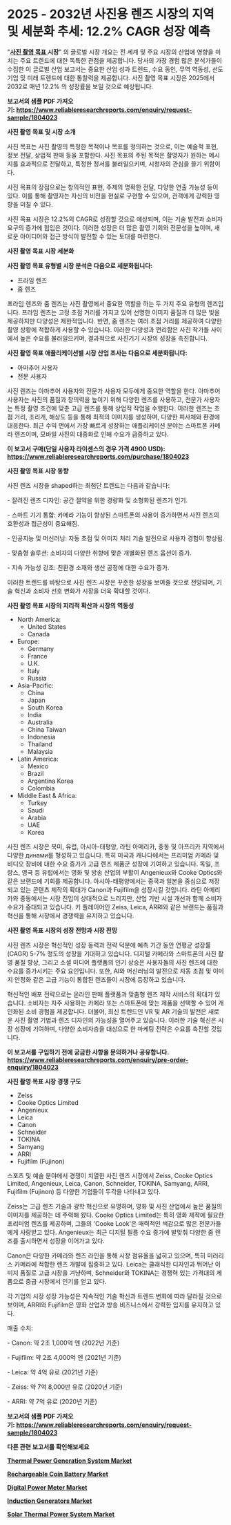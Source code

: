<p><h1>2025 - 2032년 사진용 렌즈 시장의 지역 및 세분화 추세: 12.2% CAGR 성장 예측</h1></p><p>"<strong><a href="https://www.reliableresearchreports.com/photographic-objective-r1804023?utm_campaign=105&utm_medium=7&utm_source=Github&utm_content=ia&utm_term=14022025&utm_id=photographic-objective">사진 촬영 목표&nbsp;</a></strong><strong>시장</strong>" 의 글로벌 시장 개요는 전 세계 및 주요 시장의 산업에 영향을 미치는 주요 트렌드에 대한 독특한 관점을 제공합니다. 당사의 가장 경험 많은 분석가들이 수집한 이 글로벌 산업 보고서는 중요한 산업 성과 트렌드, 수요 동인, 무역 역동성, 선도 기업 및 미래 트렌드에 대한 통찰력을 제공합니다. 사진 촬영 목표 시장은 2025에서 2032로 매년 12.2% 의 성장률을 보일 것으로 예상됩니다.&nbsp;</p>
<p><strong>보고서의 샘플 PDF 가져오기:&nbsp;<a href="https://www.reliableresearchreports.com/enquiry/request-sample/1804023?utm_campaign=105&utm_medium=7&utm_source=Github&utm_content=ia&utm_term=14022025&utm_id=photographic-objective">https://www.reliableresearchreports.com/enquiry/request-sample/1804023</a></strong></p>
<p><strong>사진 촬영 목표 및 시장 소개</strong></p>
<p><p>사진 목표는 사진 촬영의 특정한 목적이나 목표를 정의하는 것으로, 이는 예술적 표현, 정보 전달, 상업적 판매 등을 포함한다. 사진 목표의 주된 목적은 촬영자가 원하는 메시지를 효과적으로 전달하고, 특정한 정서를 불러일으키며, 시청자의 관심을 끌기 위함이다.</p><p>사진 목표의 장점으로는 창의적인 표현, 주제의 명확한 전달, 다양한 연출 가능성 등이 있다. 이를 통해 촬영자는 자신의 비전을 현실로 구현할 수 있으며, 관객에게 강력한 영향을 미칠 수 있다. </p><p>사진 목표 시장은 12.2%의 CAGR로 성장할 것으로 예상되며, 이는 기술 발전과 소비자 요구의 증가에 힘입은 것이다. 이러한 성장은 더 많은 촬영 기회와 전문성을 높이며, 새로운 아이디어와 접근 방식이 발전할 수 있는 토대를 마련한다.</p></p>
<p><strong>사진 촬영 목표 시장 세분화</strong></p>
<p><strong>사진 촬영 목표 유형별 시장 분석은 다음으로 세분화됩니다:</strong></p>
<p><ul><li>프라임 렌즈</li><li>줌 렌즈</li></ul></p>
<p><p>프라임 렌즈와 줌 렌즈는 사진 촬영에서 중요한 역할을 하는 두 가지 주요 유형의 렌즈입니다. 프라임 렌즈는 고정 초점 거리를 가지고 있어 선명한 이미지 품질과 더 많은 빛을 제공하지만 다양성은 제한적입니다. 반면, 줌 렌즈는 여러 초점 거리를 제공하여 다양한 촬영 상황에 적합하게 사용할 수 있습니다. 이러한 다양성과 편리함은 사진 작가들 사이에서 높은 수요를 불러일으키며, 결과적으로 사진기기 시장의 성장을 촉진합니다.</p></p>
<p><strong>사진 촬영 목표 애플리케이션별 시장 산업 조사는 다음으로 세분화됩니다:</strong></p>
<p><ul><li>아마추어 사용자</li><li>전문 사용자</li></ul></p>
<p><p>사진 렌즈는 아마추어 사용자와 전문가 사용자 모두에게 중요한 역할을 한다. 아마추어 사용자는 사진의 품질과 창의력을 높이기 위해 다양한 렌즈를 사용하고, 전문가 사용자는 특정 촬영 조건에 맞춘 고급 렌즈를 통해 상업적 작업을 수행한다. 이러한 렌즈는 초점 거리, 조리개, 해상도 등을 통해 최적의 이미지를 생성하며, 다양한 피사체와 환경에 대응한다. 최근 수익 면에서 가장 빠르게 성장하는 애플리케이션 분야는 스마트폰 카메라 렌즈이며, 모바일 사진의 대중화로 인해 수요가 급증하고 있다.</p></p>
<p><strong>이 보고서 구매(단일 사용자 라이센스의 경우 가격 4900 USD): <a href="https://www.reliableresearchreports.com/purchase/1804023?utm_campaign=105&utm_medium=7&utm_source=Github&utm_content=ia&utm_term=14022025&utm_id=photographic-objective">https://www.reliableresearchreports.com/purchase/1804023</a></strong></p>
<p><strong>사진 촬영 목표 시장 동향</strong></p>
<p><p>사진 렌즈 시장을 shaped하는 최첨단 트렌드는 다음과 같습니다:</p><p>- 잘려진 렌즈 디자인: 공간 절약을 위한 경량화 및 소형화된 렌즈가 인기.</p><p>- 스마트 기기 통합: 카메라 기능이 향상된 스마트폰의 사용이 증가하면서 사진 렌즈의 호환성과 접근성이 중요해짐.</p><p>- 인공지능 및 머신러닝: 자동 초점 및 이미지 처리 기술 발전으로 사용자 경험이 향상됨.</p><p>- 맞춤형 솔루션: 소비자의 다양한 취향에 맞춘 개별화된 렌즈 옵션이 증가.</p><p>- 지속 가능성 강조: 친환경 소재와 생산 공정에 대한 수요가 증가.</p><p>이러한 트렌드를 바탕으로 사진 렌즈 시장은 꾸준한 성장을 보여줄 것으로 전망되며, 기술 혁신과 소비자 선호 변화가 시장을 더욱 확대할 것이다.</p></p>
<p><strong>사진 촬영 목표 시장의 지리적 확산과 시장의 역동성</strong></p>
<p><ul>
    <li>
        North America:
        <ul>
            <li>United States</li>
            <li>Canada</li>
        </ul>
    </li>
    <li>
        Europe:
        <ul>
            <li>Germany</li>
            <li>France</li>
            <li>U.K.</li>
            <li>Italy</li>
            <li>Russia</li>
        </ul>
    </li>
    <li>
        Asia-Pacific:
        <ul>
            <li>China</li>
            <li>Japan</li>
            <li>South Korea</li>
            <li>India</li>
            <li>Australia</li>
            <li>China Taiwan</li>
            <li>Indonesia</li>
            <li>Thailand</li>
            <li>Malaysia</li>
        </ul>
    </li>
    <li>
        Latin America:
        <ul>
            <li>Mexico</li>
            <li>Brazil</li>
            <li>Argentina Korea</li>
            <li>Colombia</li>
        </ul>
    </li>
    <li>
        Middle East & Africa:
        <ul>
            <li>Turkey</li>
            <li>Saudi</li>
            <li>Arabia</li>
            <li>UAE</li>
            <li>Korea</li>
        </ul>
    </li>
    </ul></p>
<p><p>사진 렌즈 시장은 북미, 유럽, 아시아-태평양, 라틴 아메리카, 중동 및 아프리카 지역에서 다양한 динами를 형성하고 있습니다. 특히 미국과 캐나다에서는 프리미엄 카메라 및 비디오 장비에 대한 수요 증가가 고급 렌즈 제품군 성장에 기여하고 있습니다. 독일, 프랑스, 영국 등 유럽에서는 영화 및 방송 산업의 부활이 Angenieux와 Cooke Optics와 같은 브랜드에 기회를 제공합니다. 아시아-태평양에서는 중국과 일본을 중심으로 저장되고 있는 콘텐츠 제작의 확대가 Canon과 Fujifilm을 성장시킬 것입니다. 라틴 아메리카와 중동에서는 시장 진입이 상대적으로 느리지만, 산업 기반 시설 개선과 함께 소비자 수요가 증대되고 있습니다. 키 플레이어인 Zeiss, Leica, ARRI와 같은 브랜드는 품질과 혁신을 통해 시장에서 경쟁력을 유지하고 있습니다.</p></p>
<p><strong>사진 촬영 목표 시장의 성장 전망과 시장 전망</strong></p>
<p><p>사진 렌즈 시장은 혁신적인 성장 동력과 전략 덕분에 예측 기간 동안 연평균 성장률(CAGR) 5-7% 정도의 성장을 기대하고 있습니다. 디지털 카메라와 스마트폰의 사진 촬영 품질 향상, 그리고 소셜 미디어 플랫폼의 인기 상승은 사용자들의 사진 렌즈에 대한 수요를 증가시키는 주요 요인입니다. 또한, AI와 머신러닝의 발전으로 자동 초점 및 이미지 안정화 같은 고급 기능이 통합된 렌즈들이 시장에 등장하고 있습니다.</p><p>혁신적인 배포 전략으로는 온라인 판매 플랫폼과 맞춤형 렌즈 제작 서비스의 확대가 있습니다. 소비자는 자주 사용하는 카메라 또는 스마트폰에 맞는 제품을 선택할 수 있어 개인화된 소비 경험을 제공합니다. 더불어, 최신 트렌드인 VR 및 AR 기술의 발전은 새로운 사진 촬영 기법과 렌즈 디자인의 가능성을 열어주고 있습니다. 이러한 기술 혁신은 시장 성장에 기여하며, 다양한 소비자층을 대상으로 한 마케팅 전략은 수요를 촉진할 것입니다.</p></p>
<p><strong>이 보고서를 구입하기 전에 궁금한 사항을 문의하거나 공유합니다. <a href="https://www.reliableresearchreports.com/enquiry/pre-order-enquiry/1804023?utm_campaign=105&utm_medium=7&utm_source=Github&utm_content=ia&utm_term=14022025&utm_id=photographic-objective">https://www.reliableresearchreports.com/enquiry/pre-order-enquiry/1804023</a></strong></p>
<p><strong>사진 촬영 목표 시장 경쟁 구도</strong></p>
<p><ul><li>Zeiss</li><li>Cooke Optics Limited</li><li>Angenieux</li><li>Leica</li><li>Canon</li><li>Schneider</li><li>TOKINA</li><li>Samyang</li><li>ARRI</li><li>Fujifilm (Fujinon)</li></ul></p>
<p><p>스포츠 및 예술 분야에서 경쟁이 치열한 사진 렌즈 시장에서 Zeiss, Cooke Optics Limited, Angenieux, Leica, Canon, Schneider, TOKINA, Samyang, ARRI, Fujifilm (Fujinon) 등 다양한 기업들이 두각을 나타내고 있다. </p><p>Zeiss는 고급 렌즈 기술과 광학 혁신으로 유명하며, 영화 및 사진 산업에서 높은 품질의 이미지를 제공하는 데 주력해 왔다. Cooke Optics Limited는 특히 영화 제작에 필요한 프리미엄 렌즈를 제공하며, 그들의 'Cooke Look'은 매력적인 색감으로 많은 전문가들에게 사랑받고 있다. Angenieux는 최근 디지털 필름 수요 증가에 발맞춰 다양한 줌 렌즈를 출시하면서 성장을 이어가고 있다.</p><p>Canon은 다양한 카메라와 렌즈 라인을 통해 시장 점유율을 넓히고 있으며, 특히 미러리스 카메라에 적합한 렌즈 개발에 집중하고 있다. Leica는 클래식한 디자인과 뛰어난 이미지 품질로 고급 시장을 겨냥하며, Schneider와 TOKINA는 경쟁력 있는 가격대의 제품으로 중급 시장에서 인기를 얻고 있다.</p><p>각 기업의 시장 성장 가능성은 지속적인 기술 혁신과 트렌드 변화에 따라 달라질 것으로 보이며, ARRI와 Fujifilm은 영화 산업과 방송 비즈니스에서 강력한 입지를 유지하고 있다.</p><p>매출 수치:</p><p>- Canon: 약 2조 1,000억 엔 (2022년 기준)</p><p>- Fujifilm: 약 2조 4,000억 엔 (2021년 기준)</p><p>- Leica: 약 4억 유로 (2021년 기준)</p><p>- Zeiss: 약 7억 8,000만 유로 (2020년 기준)</p><p>- ARRI: 약 7억 유로 (2020년 기준)</p></p>
<p><strong>보고서의 샘플 PDF 가져오기:&nbsp;<a href="https://www.reliableresearchreports.com/enquiry/request-sample/1804023?utm_campaign=105&utm_medium=7&utm_source=Github&utm_content=ia&utm_term=14022025&utm_id=photographic-objective">https://www.reliableresearchreports.com/enquiry/request-sample/1804023</a></strong></p>
<p><strong></strong></p>
<p><strong></strong></p>
<p><strong></strong></p>
<p><strong></strong></p>
<p><strong>다른 관련 보고서를 확인해보세요</strong></p>
<p><strong><p><a href="https://github.com/duscarajlha/Market-Research-Report-List-1/blob/main/thermal-power-generation-system-market.md?utm_campaign=105&utm_medium=7&utm_source=Github&utm_content=ia&utm_term=14022025&utm_id=photographic-objective">Thermal Power Generation System Market</a></p><p><a href="https://github.com/zurubting/Market-Research-Report-List-1/blob/main/rechargeable-coin-battery-market.md?utm_campaign=105&utm_medium=7&utm_source=Github&utm_content=ia&utm_term=14022025&utm_id=photographic-objective">Rechargeable Coin Battery Market</a></p><p><a href="https://github.com/boluluhabeel/Market-Research-Report-List-1/blob/main/digital-power-meter-market.md?utm_campaign=105&utm_medium=7&utm_source=Github&utm_content=ia&utm_term=14022025&utm_id=photographic-objective">Digital Power Meter Market</a></p><p><a href="https://github.com/ariyilmelzar/Market-Research-Report-List-1/blob/main/induction-generators-market.md?utm_campaign=105&utm_medium=7&utm_source=Github&utm_content=ia&utm_term=14022025&utm_id=photographic-objective">Induction Generators Market</a></p><p><a href="https://github.com/tsiteymargat/Market-Research-Report-List-1/blob/main/solar-thermal-power-system-market.md?utm_campaign=105&utm_medium=7&utm_source=Github&utm_content=ia&utm_term=14022025&utm_id=photographic-objective">Solar Thermal Power System Market</a></p></strong></p>
<p></p>